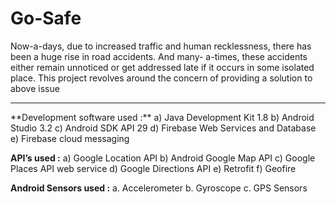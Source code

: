 # Go-Safe
Now-a-days, due to increased traffic and human recklessness, there has been a huge rise in road accidents. And many- a-times, these accidents either remain unnoticed or get addressed late if it occurs in some isolated place. This project revolves around the concern of providing a solution to above issue

<hr>
**Development software used :**
a)	Java Development Kit 1.8 
b)	Android Studio 3.2
c)	Android SDK API 29
d)	Firebase Web Services and Database
e)	Firebase cloud messaging

**API’s used :**
a)	Google Location API
b)	Android Google Map API
c)	Google Places API web service
d)	Google Directions API
e)	Retrofit
f)	Geofire

**Android Sensors used :**
a.	Accelerometer 
b.	Gyroscope
c.	GPS Sensors

